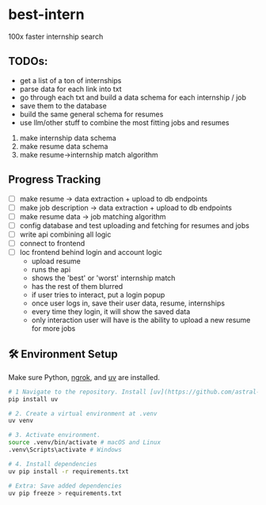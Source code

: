 # best-intern

100x faster internship search

## TODOs:

- get a list of a ton of internships
- parse data for each link into txt
- go through each txt and build a data schema for each internship / job
- save them to the database
- build the same general schema for resumes
- use llm/other stuff to combine the most fitting jobs and resumes

1. make internship data schema
2. make resume data schema
3. make resume->internship match algorithm

## Progress Tracking

- [ ] make resume -> data extraction + upload to db endpoints
- [ ] make job description -> data extraction + upload to db endpoints
- [ ] make resume data -> job matching algorithm
- [ ] config database and test uploading and fetching for resumes and jobs
- [ ] write api combining all logic
- [ ] connect to frontend
- [ ] loc frontend behind login and account logic
  - upload resume
  - runs the api
  - shows the 'best' or 'worst' internship match
  - has the rest of them blurred
  - if user tries to interact, put a login popup
  - once user logs in, save their user data, resume, internships
  - every time they login, it will show the saved data
  - only interaction user will have is the ability to upload a new resume for more jobs

## 🛠️ Environment Setup

Make sure Python, [ngrok](https://ngrok.com/), and [uv]() are installed.

```bash
# 1 Navigate to the repository. Install [uv](https://github.com/astral-sh/uv):
pip install uv

# 2. Create a virtual environment at .venv
uv venv

# 3. Activate environment.
source .venv/bin/activate # macOS and Linux
.venv\Scripts\activate # Windows

# 4. Install dependencies
uv pip install -r requirements.txt

# Extra: Save added dependencies
uv pip freeze > requirements.txt
```
